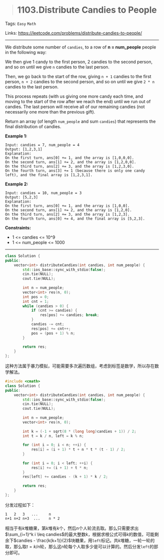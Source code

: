> # 1103.Distribute Candies to People

Tags: `Easy` `Math`

Links: <https://leetcode.com/problems/distribute-candies-to-people/>

----

We distribute some number of `candies`, to a row of **n = num_people** people in the following way:

We then give 1 candy to the first person, 2 candies to the second person, and so on until we give `n` candies to the last person.

Then, we go back to the start of the row, giving `n + 1` candies to the first person, `n + 2` candies to the second person, and so on until we give `2 * n` candies to the last person.

This process repeats (with us giving one more candy each time, and moving to the start of the row after we reach the end) until we run out of candies.  The last person will receive all of our remaining candies (not necessarily one more than the previous gift).

Return an array (of length `num_people` and sum `candies`) that represents the final distribution of candies.

**Example 1:**

```
Input: candies = 7, num_people = 4
Output: [1,2,3,1]
Explanation:
On the first turn, ans[0] += 1, and the array is [1,0,0,0].
On the second turn, ans[1] += 2, and the array is [1,2,0,0].
On the third turn, ans[2] += 3, and the array is [1,2,3,0].
On the fourth turn, ans[3] += 1 (because there is only one candy left), and the final array is [1,2,3,1].
```

**Example 2:**

```
Input: candies = 10, num_people = 3
Output: [5,2,3]
Explanation: 
On the first turn, ans[0] += 1, and the array is [1,0,0].
On the second turn, ans[1] += 2, and the array is [1,2,0].
On the third turn, ans[2] += 3, and the array is [1,2,3].
On the fourth turn, ans[0] += 4, and the final array is [5,2,3].
```

**Constraints:**

- 1 <= candies <= 10^9
- 1 <= num_people <= 1000

------

```c++
class Solution {
public:
    vector<int> distributeCandies(int candies, int num_people) {
        std::ios_base::sync_with_stdio(false);
        cin.tie(NULL);
        cout.tie(NULL);
        
        int n = num_people;
        vector<int> res(n, 0);
        int pos = 0;
        int cnt = 1;
        while (candies > 0) {
            if (cnt >= candies) {
                res[pos] += candies; break;
            }
            candies -= cnt;
            res[pos] += cnt++;
            pos = (pos + 1) % n;
        }
        
        return res;
    }
};
```

这种方法属于暴力模拟，可能需要多次遍历数组，考虑到标签是数学，所以存在数学解法。

```c++
#include <cmath>
class Solution {
public:
    vector<int> distributeCandies(int candies, int num_people) {
        std::ios_base::sync_with_stdio(false);
        cin.tie(NULL);
        cout.tie(NULL);
        
        int n = num_people;
        vector<int> res(n, 0);
        
        int k = (-1 + sqrt(8 * (long long)candies + 1)) / 2;
        int t = k / n, left = k % n;
        
        for (int i = 0; i < n; ++i) {
            res[i] = (i + 1) * t + n * t * (t - 1) / 2;
        }
        
        for (int i = 0; i < left; ++i) {
            res[i] += (i + 1) + t * n;    
        }
        res[left] += candies - (k + 1) * k / 2;
        
        return res;
    }
};
```

分发过程如下：

```
1	2 	3	... 	n
n+1	n+2	n+3	 ...	n * 2
```

相当于有$k$堆糖果，第$k$堆有$k$个，然后$n$个人轮流去取。那么只需要求出$\sum_{i=1}^k i \leq candies$的最大整数$k$，根据求根公式可得$k$的数值，可能剩余下$candies - \frac{k(k+1)}{2}$块糖果，用`left`标记。共$k$堆糖，一轮一轮的取，那么取$t = k /n$轮，那么这$n$轮每个人取多少是可以计算的。然后分发`left`的部分即可。